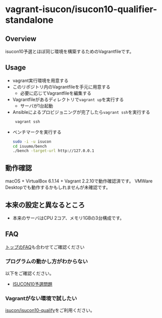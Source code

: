# vagrant-isucon/isucon10-qualifier-standalone

## Overview

isucon10予選とほぼ同じ環境を構築するためのVagrantfileです。

## Usage

* vagrant実行環境を用意する
* このリポジトリ内のVagrantfileを手元に用意する
  * 必要に応じてVagrantfileを編集する
* Vagrantfileがあるディレクトリで`vagrant up`を実行する
  * サーバが1台起動
* Ansibleによるプロビジョニングが完了したら`vagrant ssh`を実行する
  ```sh
   vagrant ssh
  ```
* ベンチマークを実行する
  ```sh
  sudo -i -u isucon
  cd isuumo/bench
  ./bench -target-url http://127.0.0.1
  ```

## 動作確認

macOS + VirtualBox 6.1.14 + Vagrant 2.2.10で動作確認済です。
VMWare Desktopでも動作するかもしれませんが未確認です。

## 本来の設定と異なるところ

* 本来のサーバはCPU 2コア、メモリ1GBの3台構成です。

## FAQ

[トップのFAQ](../README.md#FAQ)も合わせてご確認ください

### プログラムの動かし方がわからない

以下をご確認ください。

- [ISUCON10予選問題](https://github.com/isucon/isucon10-qualify)

### Vagrantがない環境で試したい

[isucon/isucon10-qualify](https://github.com/isucon/isucon10-qualify)をご利用ください。
